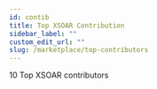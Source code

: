 ```yaml
---
id: contib
title: Top XSOAR Contribution
sidebar_label: ""
custom_edit_url: ""
slug: /marketplace/top-contributors
---
```


10 Top XSOAR contributors